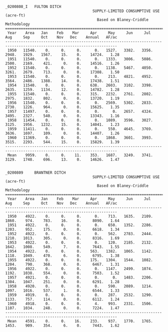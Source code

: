     _0200808_I   FULTON DITCH                                                                                                           
                                           SUPPLY-LIMITED CONSUMPTIVE USE (acre-ft)                                         
                                             Based on Blaney-Criddle Methodology                                            
    ========================================================================================================================
     Year    Area   Jan    Feb    Mar     Apr     May     Jun     Jul     Aug     Sep     Oct    Nov   Dec    Annual   AF/ac
    ------------------------------------------------------------------------------------------------------------------------
     1950   11540.    0.     0.     0.      0.   1527.   3382.   3356.   2948.   1929.   1567.    15.    0.    14724.   1.28
     1951   11540.    0.     0.     0.      0.   1333.   3006.   5086.   2500.   2169.    421.     0.    0.    14516.   1.26
     1952   11540.    0.     0.     0.      0.   1138.   5467.   4050.   3261.   2679.    713.     0.    0.    17308.   1.50
     1953   11540.    0.     0.     0.      0.    213.   4821.   4952.   3564.   2486.   1388.    14.    0.    17438.   1.51
     1954   11540.    0.     0.     0.    638.   2603.   3102.   3398.   2635.   1259.   1134.    12.    0.    14782.   1.28
     1955   11540.    0.     0.     0.    315.   2232.   2761.   2802.   2975.   1832.    802.     0.    0.    13720.   1.19
     1956   11540.    0.     0.     0.      0.   2569.   5302.   2833.   2730.   1226.    964.     0.    0.    15625.   1.35
     1957   11497.    0.     0.     0.      0.      0.   2657.   4324.   3495.   2327.    540.     0.    0.    13343.   1.16
     1958   11454.    0.     0.     0.      0.   1089.   3596.   3027.   3125.   1956.   1232.    15.    0.    14041.   1.23
     1959   11411.    0.     0.     0.      0.    550.   4645.   3769.   3636.   1697.    109.     0.    0.    14407.   1.26
     1960   11369.    0.     0.     0.      0.   1868.   3601.   3993.   3515.   2293.    544.    15.    0.    15829.   1.39
    ------------------------------------------------------------------------------------------------------------------------
     Mean    9959.    0.     0.    11.    353.   1687.   3249.   3741.   3129.   1748.    696.    13.    0.    14626.   1.47
                                                                                                                            
                                                                                                                            
    _0200809     BRANTNER DITCH                                                                                             
                                           SUPPLY-LIMITED CONSUMPTIVE USE (acre-ft)                                         
                                             Based on Blaney-Criddle Methodology                                            
    ========================================================================================================================
     Year    Area   Jan    Feb    Mar     Apr     May     Jun     Jul     Aug     Sep     Oct    Nov   Dec    Annual   AF/ac
    ------------------------------------------------------------------------------------------------------------------------
     1950    4922.    0.     0.     0.      0.    713.   1635.   2109.   1860.    974.    783.    16.    0.     8090.   1.64
     1951    4922.    0.     0.     0.      0.    650.   1352.   2286.   1203.    952.    175.     0.    0.     6618.   1.34
     1952    4922.    0.     0.     0.      0.    562.   2783.   2444.   1210.   1013.    305.     0.    0.     8316.   1.69
     1953    4922.    0.     0.     0.      0.    120.   2185.   2132.   1642.   1008.    549.     7.    0.     7643.   1.55
     1954    4922.    0.     0.     0.    563.   1382.   1065.   1142.   1118.   1049.    470.     6.    0.     6795.   1.38
     1955    4922.    0.     0.     0.    175.   1304.   1544.   1082.   1204.    790.    368.     0.    0.     6467.   1.31
     1956    4922.    0.     0.     0.      0.   1147.   2499.   1074.   1192.   1038.    554.     0.    0.     7503.   1.52
     1957    4921.    0.     0.     0.      0.      0.   1483.   2206.   1304.   1047.    251.     0.    0.     6291.   1.28
     1958    4920.    0.     0.     0.      0.    590.   2089.   1214.   1097.   1016.    537.     1.    0.     6544.   1.33
     1959    4919.    0.     0.     0.      0.    287.   2532.   1290.   1133.    757.    114.     0.    0.     6112.   1.24
     1960    4918.    0.     0.     0.      4.    993.   2331.   1506.   1107.   1034.    248.     0.    0.     7224.   1.47
    ------------------------------------------------------------------------------------------------------------------------
     Mean    4591.    0.     0.    16.    233.    937.   1770.   1765.   1453.    909.    354.     6.    0.     7443.   1.62